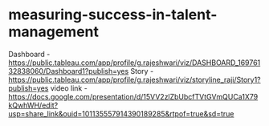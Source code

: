 # measuring-success-in-talent-management
Dashboard - https://public.tableau.com/app/profile/g.rajeshwari/viz/DASHBOARD_16976132838060/Dashboard1?publish=yes
Story - https://public.tableau.com/app/profile/g.rajeshwari/viz/storyline_raji/Story1?publish=yes
video link - https://docs.google.com/presentation/d/15VV2zlZbUbcfTVtGVmQUCa1X79kQwhWH/edit?usp=share_link&ouid=101135557914390189285&rtpof=true&sd=true
